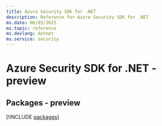 ```yaml
---
title: Azure Security SDK for .NET
description: Reference for Azure Security SDK for .NET
ms.date: 06/03/2025
ms.topic: reference
ms.devlang: dotnet
ms.service: security
---
```

# Azure Security SDK for .NET - preview
## Packages - preview
[!INCLUDE [packages](security-index.md)]
